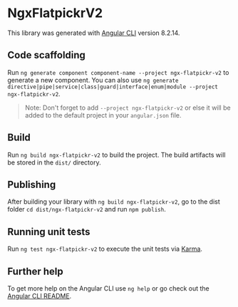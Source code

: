 # NgxFlatpickrV2

This library was generated with [Angular CLI](https://github.com/angular/angular-cli) version 8.2.14.

## Code scaffolding

Run `ng generate component component-name --project ngx-flatpickr-v2` to generate a new component. You can also use `ng generate directive|pipe|service|class|guard|interface|enum|module --project ngx-flatpickr-v2`.
> Note: Don't forget to add `--project ngx-flatpickr-v2` or else it will be added to the default project in your `angular.json` file. 

## Build

Run `ng build ngx-flatpickr-v2` to build the project. The build artifacts will be stored in the `dist/` directory.

## Publishing

After building your library with `ng build ngx-flatpickr-v2`, go to the dist folder `cd dist/ngx-flatpickr-v2` and run `npm publish`.

## Running unit tests

Run `ng test ngx-flatpickr-v2` to execute the unit tests via [Karma](https://karma-runner.github.io).

## Further help

To get more help on the Angular CLI use `ng help` or go check out the [Angular CLI README](https://github.com/angular/angular-cli/blob/master/README.md).
